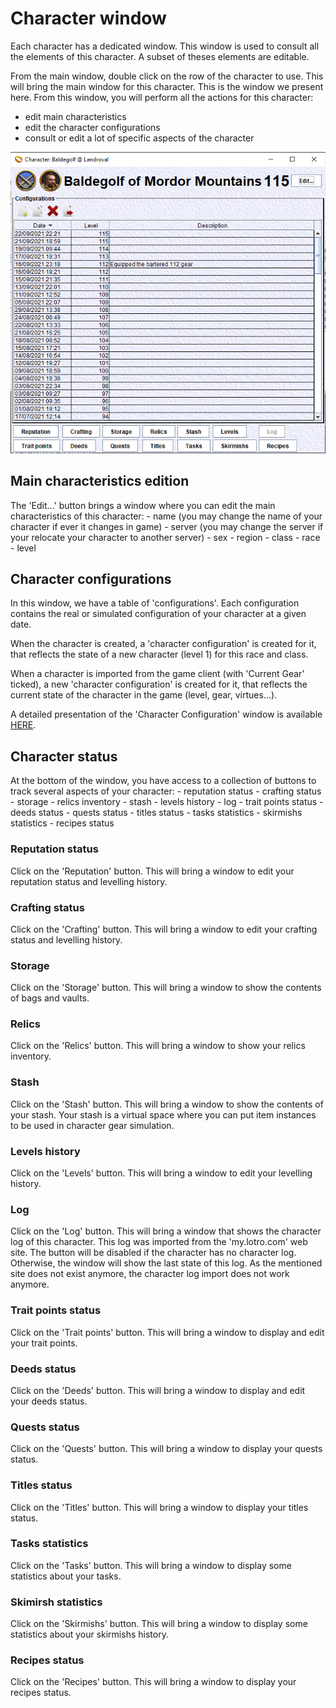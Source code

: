 # Character window
Each character has a dedicated window. This window is used to consult all the elements of this character. A subset of theses elements are editable.

From the main window, double click on the row of the character to use. This will bring the main window for this character. This is the window we present here.
From this window, you will perform all the actions for this character:
- edit main characteristics
- edit the character configurations
- consult or edit a lot of specific aspects of the character

![Character Window](CharacterWindow.png)

## Main characteristics edition
The 'Edit...' button brings a window where you can edit the main characteristics of this character:
    - name (you may change the name of your character if ever it changes in game)
    - server (you may change the server if your relocate your character to another server)
    - sex
    - region
    - class
    - race
    - level

## Character configurations
In this window, we have a table of 'configurations'. Each configuration contains the real or simulated configuration of your character at a given date.

When the character is created, a 'character configuration' is created for it, that reflects the state of a new character (level 1) for this race and class.

When a character is imported from the game client (with 'Current Gear' ticked), a new 'character configuration' is created for it, that reflects the current state of the character in the game (level, gear, virtues...).

A detailed presentation of the 'Character Configuration' window is available [HERE](../CharacterConfigurationEdition/CharacterConfigurationEdition.md).

## Character status
At the bottom of the window, you have access to a collection of buttons to track several aspects of your character:
    - reputation status
    - crafting status
    - storage
    - relics inventory
    - stash
    - levels history
    - log
    - trait points status
    - deeds status
    - quests status
    - titles status
    - tasks statistics
    - skirmishs statistics
    - recipes status

### Reputation status
Click on the 'Reputation' button. This will bring a window to edit your reputation status and levelling history.

### Crafting status
Click on the 'Crafting' button. This will bring a window to edit your crafting status and levelling history.

### Storage
Click on the 'Storage' button. This will bring a window to show the contents of bags and vaults.

### Relics
Click on the 'Relics' button. This will bring a window to show your relics inventory.

### Stash
Click on the 'Stash' button. This will bring a window to show the contents of your stash. Your stash is a virtual space where you can put item instances to be used in character gear simulation.

### Levels history
Click on the 'Levels' button. This will bring a window to edit your levelling history.

### Log
Click on the 'Log' button. This will bring a window that shows the character log of this character. This log was imported from the 'my.lotro.com' web site. The button will be disabled if the character has no character log. Otherwise, the window will show the last state of this log.
As the mentioned site does not exist anymore, the character log import does not work anymore.

### Trait points status
Click on the 'Trait points' button. This will bring a window to display and edit your trait points.

### Deeds status
Click on the 'Deeds' button. This will bring a window to display and edit your deeds status.

### Quests status
Click on the 'Quests' button. This will bring a window to display your quests status.

### Titles status
Click on the 'Titles' button. This will bring a window to display your titles status.

### Tasks statistics
Click on the 'Tasks' button. This will bring a window to display some statistics about your tasks.

### Skimirsh statistics
Click on the 'Skirmishs' button. This will bring a window to display some statistics about your skirmishs history.

### Recipes status
Click on the 'Recipes' button. This will bring a window to display your recipes status.
